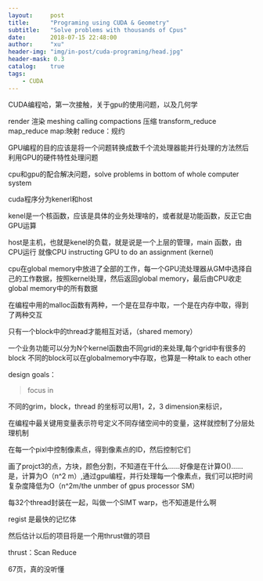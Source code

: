 ```yaml
---
layout:     post
title:      "Programing using CUDA & Geometry"
subtitle:   "Solve problems with thousands of Cpus"
date:       2018-07-15 22:48:00
author:     "xu"
header-img: "img/in-post/cuda-programing/head.jpg"
header-mask: 0.3
catalog:    true
tags:
    - CUDA
---
```


CUDA编程哈，第一次接触，关于gpu的使用问题，以及几何学


render 渲染
meshing
calling
compactions 压缩
transform_reduce map_reduce map:映射 reduce：规约

GPU编程的目的应该是将一个问题转换成数千个流处理器能并行处理的方法然后利用GPU的硬件特性处理问题

cpu和gpu的配合解决问题，solve problems in bottom of whole computer system


cuda程序分为kenerl和host

kenel是一个核函数，应该是具体的业务处理啥的，或者就是功能函数，反正它由GPU运算

host是主机，也就是kenel的负载，就是说是一个上层的管理，main 函数，由CPU运行
就像CPU instructing GPU to do an assignment (kernel) 

cpu在global memory中放进了全部的工作，每一个GPU流处理器从GM中选择自己的工作数据，按照kernel处理，然后返回global memory，最后由CPU收走global memory中的所有数据

在编程中用的malloc函数有两种，一个是在显存中取，一个是在内存中取，得到了两种交互

只有一个block中的thread才能相互对话，（shared memory）

一个业务功能可以分为N个kernel函数由不同grid的来处理,每个grid中有很多的block
不同的block可以在globalmemory中存取，也算是一种talk to each other

design goals：
>focus in 

不同的grim，block，thread 的坐标可以用1，2，3 dimension来标识，

在编程中最关键用变量表示符号定义不同存储空间中的变量，这样就控制了分层处理机制


在每一个pixl中控制像素点，得到像素点的ID，然后控制它们

画了projct3的点，方块，颜色分割，不知道在干什么……好像是在计算O()……是，计算为O（n^2 m）,通过gpu编程，并行处理每一个像素点，我们可以把时间复杂度降低为O（n^2m/the unmber of gpus processor SM）

每32个thread封装在一起，叫做一个SIMT warp，也不知道是什么啊

regist 是最快的记忆体

然后估计以后的项目将是一个用thrust做的项目

thrust：Scan Reduce

67页，真的没听懂